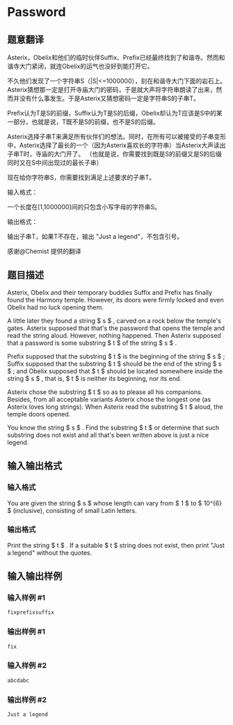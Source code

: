 # Password

## 题意翻译

Asterix，Obelix和他们的临时伙伴Suffix、Prefix已经最终找到了和谐寺。然而和谐寺大门紧闭，就连Obelix的运气也没好到能打开它。

不久他们发现了一个字符串S（|S|<=1000000），刻在和谐寺大门下面的岩石上。Asterix猜想那一定是打开寺庙大门的密码，于是就大声将字符串朗读了出来，然而并没有什么事发生。于是Asterix又猜想密码一定是字符串S的子串T。

Prefix认为T是S的前缀，Suffix认为T是S的后缀，Obelix却认为T应该是S中的某一部分，也就是说，T既不是S的前缀，也不是S的后缀。

Asterix选择子串T来满足所有伙伴们的想法。同时，在所有可以被接受的子串变形中，Asterix选择了最长的一个（因为Asterix喜欢长的字符串）当Asterix大声读出子串T时，寺庙的大门开了。 （也就是说，你需要找到既是S的前缀又是S的后缀同时又在S中间出现过的最长子串）

现在给你字符串S，你需要找到满足上述要求的子串T。

输入格式：

一个长度在[1,1000000]间的只包含小写字母的字符串S。

输出格式：

输出子串T，如果T不存在，输出 "Just a legend"，不包含引号。

感谢@Chemist 提供的翻译

## 题目描述

Asterix, Obelix and their temporary buddies Suffix and Prefix has finally found the Harmony temple. However, its doors were firmly locked and even Obelix had no luck opening them.

A little later they found a string $ s $ , carved on a rock below the temple's gates. Asterix supposed that that's the password that opens the temple and read the string aloud. However, nothing happened. Then Asterix supposed that a password is some substring $ t $ of the string $ s $ .

Prefix supposed that the substring $ t $ is the beginning of the string $ s $ ; Suffix supposed that the substring $ t $ should be the end of the string $ s $ ; and Obelix supposed that $ t $ should be located somewhere inside the string $ s $ , that is, $ t $ is neither its beginning, nor its end.

Asterix chose the substring $ t $ so as to please all his companions. Besides, from all acceptable variants Asterix chose the longest one (as Asterix loves long strings). When Asterix read the substring $ t $ aloud, the temple doors opened.

You know the string $ s $ . Find the substring $ t $ or determine that such substring does not exist and all that's been written above is just a nice legend.

## 输入输出格式

### 输入格式

You are given the string $ s $ whose length can vary from $ 1 $ to $ 10^{6} $ (inclusive), consisting of small Latin letters.

### 输出格式

Print the string $ t $ . If a suitable $ t $ string does not exist, then print "Just a legend" without the quotes.

## 输入输出样例

### 输入样例 #1

```cpp
fixprefixsuffix

```
### 输出样例 #1

```cpp
fix
```


### 输入样例 #2

```cpp
abcdabc

```
### 输出样例 #2

```cpp
Just a legend
```


